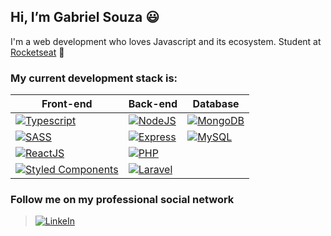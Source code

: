 ## Hi, I’m Gabriel Souza :smiley:
I'm a web development who loves Javascript and its ecosystem. Student at [Rocketseat](https://rocketseat.com.br/) :rocket:

### **My current development stack is:**

Front-end | Back-end | Database
------------ | ------------- | -------------
[![Typescript](https://img.shields.io/badge/TypeScript-007ACC?style=for-the-badge&logo=typescript&logoColor=white)](https://www.typescriptlang.org/) | [![NodeJS](https://img.shields.io/badge/Node.js-43853D?style=for-the-badge&logo=node.js&logoColor=white)](https://nodejs.org/) | [![MongoDB](https://img.shields.io/badge/MongoDB-4EA94B?style=for-the-badge&logo=mongodb&logoColor=white)](https://www.mongodb.com/)
[![SASS](https://img.shields.io/badge/Sass-CC6699?style=for-the-badge&logo=sass&logoColor=white)](https://sass-lang.com/) | [![Express](https://img.shields.io/badge/Express.js-404D59?style=for-the-badge)](https://expressjs.com/) | [![MySQL](https://img.shields.io/badge/MySQL-316192?style=for-the-badge&logo=mysql&logoColor=white)](https://www.mysql.com/) 
[![ReactJS](https://img.shields.io/badge/React-20232A?style=for-the-badge&logo=react&logoColor=61DAFB)](https://reactjs.org/) | [![PHP](https://img.shields.io/badge/PHP-777BB4?style=for-the-badge&logo=php&logoColor=white)](https://www.php.net/)
| [![Styled Components](https://img.shields.io/badge/styled--components-DB7093?style=for-the-badge&logo=styled-components&logoColor=white)](https://styled-components.com/) | [![Laravel](https://img.shields.io/badge/Laravel-FF2D20?style=for-the-badge&logo=laravel&logoColor=white)](https://laravel.com/)

### Follow me on my professional social network
> [![LinkeIn](https://img.shields.io/badge/LinkedIn-0077B5?style=for-the-badge&logo=linkedin&logoColor=white)](https://br.linkedin.com/in/gabrielsouza97)
